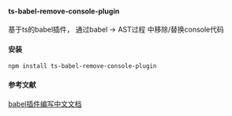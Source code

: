 
#### ts-babel-remove-console-plugin 
基于ts的babel插件， 通过babel -> AST过程 中移除/替换console代码


#### 安装
`npm install ts-babel-remove-console-plugin`


#### 参考文献
[babel插件编写中文文档](https://github.com/jamiebuilds/babel-handbook/blob/master/translations/zh-Hans/plugin-handbook.md)

